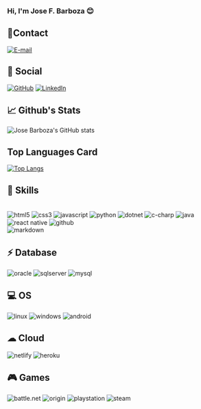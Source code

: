 ### Hi, I'm Jose F. Barboza 😊

## 📱Contact 
[![E-mail](https://img.shields.io/badge/Microsoft_Outlook-0078D4?style=for-the-badge&logo=microsoft-outlook&logoColor=white)](mailto:jose.f.barboza@outlook.com)
## 👨 Social 
[![GitHub](https://img.shields.io/badge/GitHub-100000?style=for-the-badge&logo=github&logoColor=white)](https://github.com/J-Barboza)
[![LinkedIn](https://img.shields.io/badge/LinkedIn-0077B5?style=for-the-badge&logo=linkedin&logoColor=white)](https://www.linkedin.com/in/jose-f-barboza/)

## 📈 Github's Stats
![Jose Barboza's GitHub stats](https://github-readme-stats.vercel.app/api?username=J-Barboza&show_icons=true&theme=prussian)

## Top Languages Card
[![Top Langs](https://github-readme-stats.vercel.app/api/top-langs/?username=J-Barboza&theme=prussian)](https://github.com/J-Barboza/J-Barboza)


## 🚀 Skills
<div style="display: inline_block"><br/>
    <img align="center" alt="html5" src="https://img.shields.io/badge/HTML5-E34F26?style=for-the-badge&logo=html5&logoColor=white" />
    <img align="center" alt="css3" src="https://img.shields.io/badge/CSS3-1572B6?style=for-the-badge&logo=css3&logoColor=white" />
    <img align="center" alt="javascript" src="https://img.shields.io/badge/JavaScript-323330?style=for-the-badge&logo=javascript&logoColor=F7DF1E" />
    <img align="center" alt="python" src="https://img.shields.io/badge/Python-14354C?style=for-the-badge&logo=python&logoColor=white" />
    <img align="center" alt="dotnet" src="https://img.shields.io/badge/.NET-5C2D91?style=for-the-badge&logo=.net&logoColor=white" />
    <img align="center" alt="c-charp" src="https://img.shields.io/badge/C%23-239120?style=for-the-badge&logo=c-sharp&logoColor=white" />
    <img align="center" alt="java" src="https://img.shields.io/badge/Java-ED8B00?style=for-the-badge&logo=java&logoColor=white" />
    <img align="center" alt="react native" src="https://img.shields.io/badge/React_Native-20232A?style=for-the-badge&logo=react&logoColor=61DAFB" />
    <img align="center" alt="github" src="https://img.shields.io/badge/GitHub-100000?style=for-the-badge&logo=github&logoColor=white" /><br>
    <img align="center" alt="markdown" src="https://img.shields.io/badge/Markdown-000000?style=for-the-badge&logo=markdown&logoColor=white" />
</div>
<div>
    <h2>⚡ Database </h2>
    <img align="center" alt="oracle" src="https://img.shields.io/badge/Oracle-F80000?style=for-the-badge&logo=Oracle&logoColor=white" />
    <img align="center" alt="sqlserver" src="https://img.shields.io/badge/Microsoft%20SQL%20Server-CC2927?style=for-the-badge&logo=microsoft%20sql%20server&logoColor=white" />
    <img align="center" alt="mysql" src="https://img.shields.io/badge/MySQL-00000F?style=for-the-badge&logo=mysql&logoColor=white" />
</div>
<div>
    <h2>💻 OS </h2>
    <img align="center" alt="linux" src="https://img.shields.io/badge/Linux-FCC624?style=for-the-badge&logo=linux&logoColor=black" />
    <img align="center" alt="windows" src="https://img.shields.io/badge/Windows-0078D6?style=for-the-badge&logo=windows&logoColor=white" />
    <img align="center" alt="android" src="https://img.shields.io/badge/Android-3DDC84?style=for-the-badge&logo=android&logoColor=white" />
</div>
<div>
    <h2>☁ Cloud</h2>
    <img align="center" alt="netlify" src="https://img.shields.io/badge/Netlify-00C7B7?style=for-the-badge&logo=netlify&logoColor=white" />
    <img align="center" alt="heroku" src="https://img.shields.io/badge/Heroku-430098?style=for-the-badge&logo=heroku&logoColor=white" />
</div>
<div>
    <h2>🎮 Games</h3>
    <img align="center" alt="battle.net" src="https://img.shields.io/badge/Battle.net-000?style=for-the-badge&logo=battle.net&logoColor=148EFF" />
    <img align="center" alt="origin" src="https://img.shields.io/badge/Origin-148EFF?style=for-the-badge&logo=origin&logoColor=white" />
    <img align="center" alt="playstation" src="https://img.shields.io/badge/PlayStation-003791?style=for-the-badge&logo=playstation&logoColor=white" />
    <img align="center" alt="steam" src="https://img.shields.io/badge/Steam-000000?style=for-the-badge&logo=steam&logoColor=white" />
</div>
